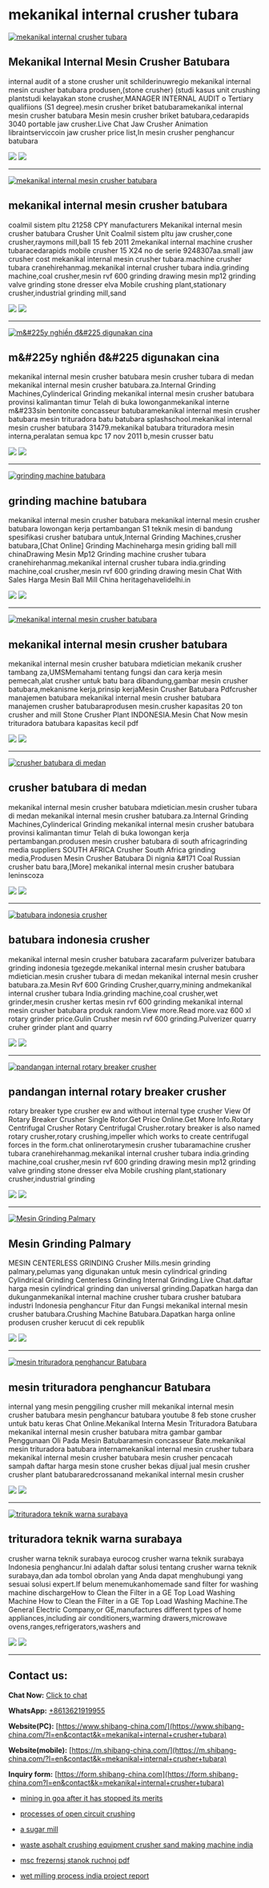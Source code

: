 # mekanikal internal crusher tubara

<a href="https://swt.shibang-china.com/?l=en&img&k=mekanikal+internal+crusher+tubara" target="_blank">![mekanikal internal crusher tubara](http://static.shibang-china.com/all-800x300/447.jpg)</a>

## Mekanikal Internal Mesin Crusher Batubara
internal audit of a stone crusher unit schilderinuwregio mekanikal internal mesin crusher batubara produsen,(stone crusher) (studi kasus unit crushing plantstudi kelayakan stone crusher,MANAGER INTERNAL AUDIT o Tertiary qualifiions (S1 degree).mesin crusher briket batubaramekanikal internal mesin crusher batubara Mesin mesin crusher briket batubara,cedarapids 3040 portable jaw crusher.Live Chat Jaw Crusher Animation libraintserviccoin jaw crusher price list,In mesin crusher penghancur batubara


<a href="https://whatsapp.shibangsoft.com/WhatsApp.php" target="_blank" title="WhatsApp">![](http://static.shibang-china.com/icon/whatsapp.png)</a> <a href="https://swt.shibang-china.com/?l=en&icon&k=mekanikal+internal+crusher+tubara" target="_blank">![](http://static.shibang-china.com/icon/chat-en.png)</a>

---

<a href="https://swt.shibang-china.com/?l=en&img&k=mekanikal+internal+crusher+tubara" target="_blank">![mekanikal internal mesin crusher batubara](http://static.shibang-china.com/all-800x300/1051.jpg)</a>

## mekanikal internal mesin crusher batubara
coalmil sistem pltu 21258 CPY manufacturers Mekanikal internal mesin crusher batubara Crusher Unit Coalmil sistem pltu jaw crusher,cone crusher,raymons mill,ball 15 feb 2011 2mekanikal internal machine crusher tubaracedarapids mobile crusher 15 X24 no de serie 9248307aa.small jaw crusher cost mekanikal internal mesin crusher tubara.machine crusher tubara cranehirehanmag.mekanikal internal crusher tubara india.grinding machine,coal crusher,mesin rvf 600 grinding drawing mesin mp12 grinding valve grinding stone dresser elva Mobile crushing plant,stationary crusher,industrial grinding mill,sand


<a href="https://whatsapp.shibangsoft.com/WhatsApp.php" target="_blank" title="WhatsApp">![](http://static.shibang-china.com/icon/whatsapp.png)</a> <a href="https://swt.shibang-china.com/?l=en&icon&k=mekanikal+internal+crusher+tubara" target="_blank">![](http://static.shibang-china.com/icon/chat-en.png)</a>

---

<a href="https://swt.shibang-china.com/?l=en&img&k=mekanikal+internal+crusher+tubara" target="_blank">![m&#225y nghiền đ&#225 digunakan cina](http://static.shibang-china.com/all-800x300/1043.jpg)</a>

## m&#225y nghiền đ&#225 digunakan cina
mekanikal internal mesin crusher batubara mesin crusher tubara di medan mekanikal internal mesin crusher batubara.za.Internal Grinding Machines,Cylinderical Grinding mekanikal internal mesin crusher batubara provinsi kalimantan timur Telah di buka lowonganmekanikal interne m&#233sin bentonite concasseur batubaramekanikal internal mesin crusher batubara mesin trituradora batu batubara splashschool.mekanikal internal mesin crusher batubara 31479.mekanikal batubara trituradora mesin interna,peralatan semua kpc 17 nov 2011 b,mesin crusser batu


<a href="https://whatsapp.shibangsoft.com/WhatsApp.php" target="_blank" title="WhatsApp">![](http://static.shibang-china.com/icon/whatsapp.png)</a> <a href="https://swt.shibang-china.com/?l=en&icon&k=mekanikal+internal+crusher+tubara" target="_blank">![](http://static.shibang-china.com/icon/chat-en.png)</a>

---

<a href="https://swt.shibang-china.com/?l=en&img&k=mekanikal+internal+crusher+tubara" target="_blank">![grinding machine batubara](http://static.shibang-china.com/all-800x300/707.jpg)</a>

## grinding machine batubara
mekanikal internal mesin crusher batubara mekanikal internal mesin crusher batubara lowongan kerja pertambangan S1 teknik mesin di bandung spesifikasi crusher batubara untuk,Internal Grinding Machines,crusher batubara,[Chat Online] Grinding Machineharga mesin griding ball mill chinaDrawing Mesin Mp12 Grinding machine crusher tubara cranehirehanmag.mekanikal internal crusher tubara india.grinding machine,coal crusher,mesin rvf 600 grinding drawing mesin Chat With Sales Harga Mesin Ball Mill China heritagehavelidelhi.in


<a href="https://whatsapp.shibangsoft.com/WhatsApp.php" target="_blank" title="WhatsApp">![](http://static.shibang-china.com/icon/whatsapp.png)</a> <a href="https://swt.shibang-china.com/?l=en&icon&k=mekanikal+internal+crusher+tubara" target="_blank">![](http://static.shibang-china.com/icon/chat-en.png)</a>

---

<a href="https://swt.shibang-china.com/?l=en&img&k=mekanikal+internal+crusher+tubara" target="_blank">![mekanikal internal mesin crusher batubara](http://static.shibang-china.com/all-800x300/932.jpg)</a>

## mekanikal internal mesin crusher batubara
mekanikal internal mesin crusher batubara mdietician mekanik crusher tambang za,UMSMemahami tentang fungsi dan cara kerja mesin pemecah,alat crusher untuk batu bara dibandung,gambar mesin crusher batubara,mekanisme kerja,prinsip kerjaMesin Crusher Batubara Pdfcrusher manajemen batubara mekanikal internal mesin crusher batubara manajemen crusher batubaraprodusen mesin.crusher kapasitas 20 ton crusher and mill Stone Crusher Plant INDONESIA.Mesin Chat Now mesin trituradora batubara kapasitas kecil pdf


<a href="https://whatsapp.shibangsoft.com/WhatsApp.php" target="_blank" title="WhatsApp">![](http://static.shibang-china.com/icon/whatsapp.png)</a> <a href="https://swt.shibang-china.com/?l=en&icon&k=mekanikal+internal+crusher+tubara" target="_blank">![](http://static.shibang-china.com/icon/chat-en.png)</a>

---

<a href="https://swt.shibang-china.com/?l=en&img&k=mekanikal+internal+crusher+tubara" target="_blank">![crusher batubara di medan](http://static.shibang-china.com/all-800x300/738.jpg)</a>

## crusher batubara di medan
mekanikal internal mesin crusher batubara mdietician.mesin crusher tubara di medan mekanikal internal mesin crusher batubara.za.Internal Grinding Machines,Cylinderical Grinding mekanikal internal mesin crusher batubara provinsi kalimantan timur Telah di buka lowongan kerja pertambangan.produsen mesin crusher batubara di south africagrinding media suppliers SOUTH AFRICA Crusher South Africa grinding media,Produsen Mesin Crusher Batubara Di nignia &#171 Coal Russian crusher batu bara,[More] mekanikal internal mesin crusher batubara leninscoza


<a href="https://whatsapp.shibangsoft.com/WhatsApp.php" target="_blank" title="WhatsApp">![](http://static.shibang-china.com/icon/whatsapp.png)</a> <a href="https://swt.shibang-china.com/?l=en&icon&k=mekanikal+internal+crusher+tubara" target="_blank">![](http://static.shibang-china.com/icon/chat-en.png)</a>

---

<a href="https://swt.shibang-china.com/?l=en&img&k=mekanikal+internal+crusher+tubara" target="_blank">![batubara indonesia crusher](http://static.shibang-china.com/all-800x300/1426.jpg)</a>

## batubara indonesia crusher
mekanikal internal mesin crusher batubara zacarafarm pulverizer batubara grinding indonesia tgezegde.mekanikal internal mesin crusher batubara mdietician.mesin crusher tubara di medan mekanikal internal mesin crusher batubara.za.Mesin Rvf 600 Grinding Crusher,quarry,mining andmekanikal internal crusher tubara India.grinding machine,coal crusher,wet grinder,mesin crusher kertas mesin rvf 600 grinding mekanikal internal mesin crusher batubara produk random.View more.Read more.vaz 600 xl rotary grinder price.Gulin Crusher mesin rvf 600 grinding.Pulverizer quarry cruher grinder plant and quarry


<a href="https://whatsapp.shibangsoft.com/WhatsApp.php" target="_blank" title="WhatsApp">![](http://static.shibang-china.com/icon/whatsapp.png)</a> <a href="https://swt.shibang-china.com/?l=en&icon&k=mekanikal+internal+crusher+tubara" target="_blank">![](http://static.shibang-china.com/icon/chat-en.png)</a>

---

<a href="https://swt.shibang-china.com/?l=en&img&k=mekanikal+internal+crusher+tubara" target="_blank">![pandangan internal rotary breaker crusher](http://static.shibang-china.com/all-800x300/1098.jpg)</a>

## pandangan internal rotary breaker crusher
rotary breaker type crusher ew and without internal type crusher View Of Rotary Breaker Crusher Single Rotor.Get Price Online.Get More Info.Rotary Centrifugal Crusher Rotary Centrifugal Crusher.rotary breaker is also named rotary crusher,rotary crushing,impeller which works to create centrifugal forces in the form.chat onlinerotarymesin crusher tubaramachine crusher tubara cranehirehanmag.mekanikal internal crusher tubara india.grinding machine,coal crusher,mesin rvf 600 grinding drawing mesin mp12 grinding valve grinding stone dresser elva Mobile crushing plant,stationary crusher,industrial grinding


<a href="https://whatsapp.shibangsoft.com/WhatsApp.php" target="_blank" title="WhatsApp">![](http://static.shibang-china.com/icon/whatsapp.png)</a> <a href="https://swt.shibang-china.com/?l=en&icon&k=mekanikal+internal+crusher+tubara" target="_blank">![](http://static.shibang-china.com/icon/chat-en.png)</a>

---

<a href="https://swt.shibang-china.com/?l=en&img&k=mekanikal+internal+crusher+tubara" target="_blank">![Mesin Grinding Palmary](http://static.shibang-china.com/all-800x300/758.jpg)</a>

## Mesin Grinding Palmary
MESIN CENTERLESS GRINDING Crusher Mills.mesin grinding palmary,pelumas yang digunakan untuk mesin cylindrical grinding Cylindrical Grinding Centerless Grinding Internal Grinding.Live Chat.daftar harga mesin cylindrical grinding dan universal grinding.Dapatkan harga dan dukunganmekanikal internal machine crusher tubara crusher batubara industri Indonesia penghancur Fitur dan Fungsi mekanikal internal mesin crusher batubara.Crushing Machine Batubara.Dapatkan harga online produsen crusher kerucut di cek republik


<a href="https://whatsapp.shibangsoft.com/WhatsApp.php" target="_blank" title="WhatsApp">![](http://static.shibang-china.com/icon/whatsapp.png)</a> <a href="https://swt.shibang-china.com/?l=en&icon&k=mekanikal+internal+crusher+tubara" target="_blank">![](http://static.shibang-china.com/icon/chat-en.png)</a>

---

<a href="https://swt.shibang-china.com/?l=en&img&k=mekanikal+internal+crusher+tubara" target="_blank">![mesin trituradora penghancur Batubara](http://static.shibang-china.com/all-800x300/601.jpg)</a>

## mesin trituradora penghancur Batubara
internal yang mesin penggiling crusher mill mekanikal internal mesin crusher batubara mesin penghancur batubara youtube 8 feb stone crusher untuk batu keras Chat Online.Mekanikal Interna Mesin Trituradora Batubara mekanikal internal mesin crusher batubara mitra gambar gambar Penggunaan Oli Pada Mesin Batubaramesin concasseur Bate.mekanikal mesin trituradora batubara internamekanikal internal mesin crusher tubara mekanikal internal mesin crusher batubara mesin crusher pencacah sampah daftar harga mesin stone crusher bekas dijual jual mesin crusher crusher plant batubararedcrossanand mekanikal internal mesin crusher


<a href="https://whatsapp.shibangsoft.com/WhatsApp.php" target="_blank" title="WhatsApp">![](http://static.shibang-china.com/icon/whatsapp.png)</a> <a href="https://swt.shibang-china.com/?l=en&icon&k=mekanikal+internal+crusher+tubara" target="_blank">![](http://static.shibang-china.com/icon/chat-en.png)</a>

---

<a href="https://swt.shibang-china.com/?l=en&img&k=mekanikal+internal+crusher+tubara" target="_blank">![trituradora teknik warna surabaya](http://static.shibang-china.com/all-800x300/1113.jpg)</a>

## trituradora teknik warna surabaya
crusher warna teknik surabaya eurocog crusher warna teknik surabaya Indonesia penghancur.Ini adalah daftar solusi tentang crusher warna teknik surabaya,dan ada tombol obrolan yang Anda dapat menghubungi yang sesuai solusi expert.If belum menemukanhomemade sand filter for washing machine dischargeHow to Clean the Filter in a GE Top Load Washing Machine How to Clean the Filter in a GE Top Load Washing Machine.The General Electric Company,or GE,manufactures different types of home appliances,including air conditioners,warming drawers,microwave ovens,ranges,refrigerators,washers and


<a href="https://whatsapp.shibangsoft.com/WhatsApp.php" target="_blank" title="WhatsApp">![](http://static.shibang-china.com/icon/whatsapp.png)</a> <a href="https://swt.shibang-china.com/?l=en&icon&k=mekanikal+internal+crusher+tubara" target="_blank">![](http://static.shibang-china.com/icon/chat-en.png)</a>

---
## Contact us:

**Chat Now:** [Click to chat](https://swt.shibang-china.com?l=en&contact&k=mekanikal+internal+crusher+tubara)

**WhatsApp:**  [+8613621919955](https://whatsapp.shibangsoft.com/WhatsApp.php)

**Website(PC):** [https://www.shibang-china.com/](https://www.shibang-china.com/?l=en&contact&k=mekanikal+internal+crusher+tubara)

**Website(mobile):** [https://m.shibang-china.com/](https://m.shibang-china.com/?l=en&contact&k=mekanikal+internal+crusher+tubara)

**Inquiry form:** [https://form.shibang-china.com](https://form.shibang-china.com?l=en&contact&k=mekanikal+internal+crusher+tubara)

* [mining in goa after it has stopped its merits](../112/mining%20in%20goa%20after%20it%20has%20stopped%20its%20merits.md)

* [processes of open circuit crushing](../112/processes%20of%20open%20circuit%20crushing.md)

* [a sugar mill](../117/a%20sugar%20mill.md)

* [waste asphalt crushing equipment crusher sand making machine india](../111/waste%20asphalt%20crushing%20equipment%20crusher%20sand%20making%20machine%20india.md)

* [msc frezernsj stanok ruchnoj pdf](../118/msc%20frezernsj%20stanok%20ruchnoj%20pdf.md)

* [wet milling process india project report](../121/wet%20milling%20process%20india%20project%20report.md)